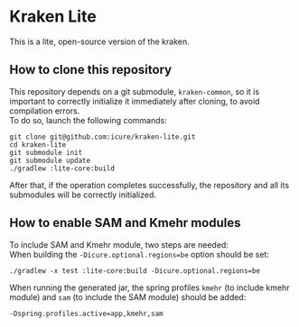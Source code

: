 # Kraken Lite
This is a lite, open-source version of the kraken.  

## How to clone this repository
This repository depends on a git submodule, `kraken-common`, so it is important to correctly initialize it immediately after cloning, to avoid compilation errors.  
To do so, launch the following commands:

```
git clone git@github.com:icure/kraken-lite.git
cd kraken-lite
git submodule init
git submodule update
./gradlew :lite-core:build
```

After that, if the operation completes successfully, the repository and all its submodules will be correctly initialized. 

## How to enable SAM and Kmehr modules
To include SAM and Kmehr module, two steps are needed:  
When building the `-Dicure.optional.regions=be` option should be set:
```
./gradlew -x test :lite-core:build -Dicure.optional.regions=be
```

When running the generated jar, the spring profiles `kmehr` (to include kmehr module) and `sam` (to include the SAM module) should be added:
``` 
-Dspring.profiles.active=app,kmehr,sam
```